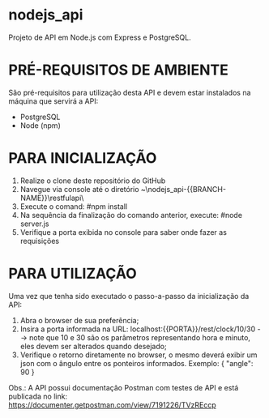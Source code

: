 # nodejs_api
Projeto de API em Node.js com Express e PostgreSQL.

# PRÉ-REQUISITOS DE AMBIENTE
São pré-requisitos para utilização desta API e devem estar instalados na máquina que servirá a API:
- PostgreSQL
- Node (npm)

# PARA INICIALIZAÇÃO
1. Realize o clone deste repositório do GitHub
2. Navegue via console até o diretório ~\nodejs_api-{{BRANCH-NAME}}\restfulapi\
3. Execute o comand: #npm install
4. Na sequência da finalização do comando anterior, execute: #node server.js
5. Verifique a porta exibida no console para saber onde fazer as requisições

# PARA UTILIZAÇÃO
Uma vez que tenha sido executado o passo-a-passo da inicialização da API:
1. Abra o browser de sua preferência;
2. Insira a porta informada na URL: localhost:{{PORTA}}/rest/clock/10/30 --> note que 10 e 30 são os parâmetros representando hora e minuto, eles devem ser alterados quando desejado;
3. Verifique o retorno diretamente no browser, o mesmo deverá exibir um json com o ângulo entre os ponteiros informados. Exemplo:
{
  "angle": 90
}

Obs.: A API possui documentação Postman com testes de API e está publicada no link: https://documenter.getpostman.com/view/7191226/TVzREccp
